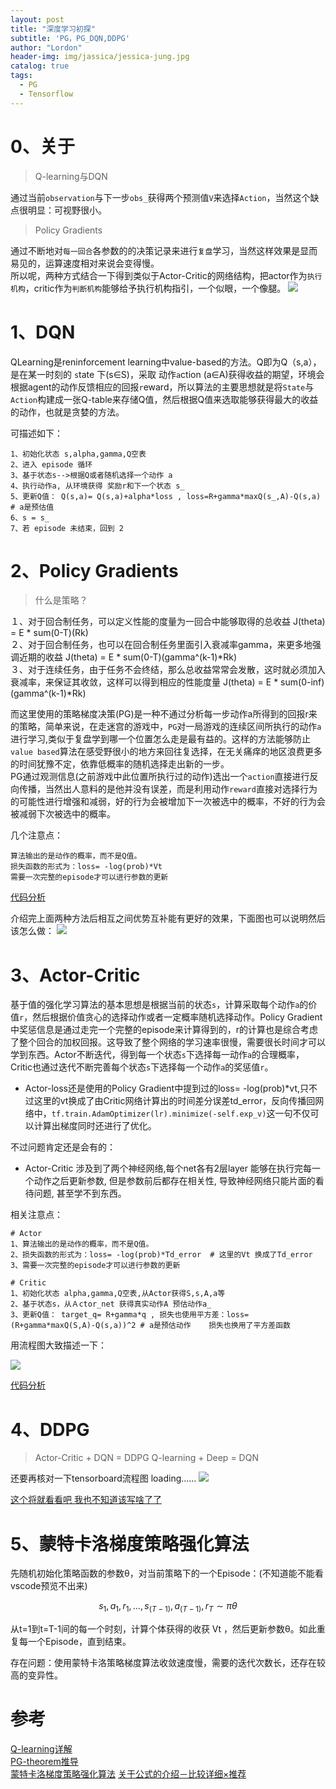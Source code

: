 ```yaml
---
layout: post
title: "深度学习初探"
subtitle: 'PG，PG_DQN,DDPG'
author: "Lordon"
header-img: img/jassica/jessica-jung.jpg
catalog: true
tags:
  - PG
  - Tensorflow
---
```

# 0、关于
> Q-learning与DQN

通过当前`observation`与下一步`obs_`获得两个预测值`V`来选择`Action`，当然这个缺点很明显：可视野很小。<br>
> Policy Gradients

通过不断地对`每一回合`各参数的的决策记录来进行`复盘`学习，当然这样效果是显而易见的，运算速度相对来说会变得慢。<br>
所以呢，两种方式结合一下得到类似于Actor-Critic的网络结构，把actor作为`执行机构`，critic作为`判断机构`能够给予执行机构指引，一个似眼，一个像腿。
<img src="/img/191026image/ddpgliuchengtu.jpg" >

# 1、DQN
QLearning是reninforcement learning中value-based的方法。Q即为Q（s,a），是在某一时刻的 `s`tate 下(s∈S)，采取 动作`a`ction (a∈A)获得收益的期望，环境会根据agent的动作反馈相应的回报`r`eward，所以算法的主要思想就是将`State`与`Action`构建成一张Q-table来存储Q值，然后根据Q值来选取能够获得最大的收益的动作，也就是贪婪的方法。<br>

可描述如下：
```
1、初始化状态 s,alpha,gamma,Q空表
2、进入 episode 循环
3、基于状态s-->根据Q或者随机选择一个动作 a
4、执行动作a, 从环境获得 奖励r和下一个状态 s_
5、更新Q值： Q(s,a)= Q(s,a)+alpha*loss , loss=R+gamma*maxQ(s_,A)-Q(s,a) # a是预估值
6、s = s_
7、若 episode 未结束，回到 2
```

# 2、Policy Gradients
> 什么是策略？

１、对于回合制任务，可以定义性能的度量为一回合中能够取得的总收益 J(theta) = E * sum(0-T)(Rk) <br>
２、对于回合制任务，也可以在回合制任务里面引入衰减率gamma，来更多地强调近期的收益 J(theta) = E * sum(0-T)(gamma^(k-1)*Rk) <br>
３、对于连续任务，由于任务不会终结，那么总收益常常会发散，这时就必须加入衰减率，来保证其收敛，这样可以得到相应的性能度量 J(theta) = E * sum(0-inf)(gamma^(k-1)*Rk)<br>

而这里使用的策略梯度决策(PG)是一种不通过分析每一步动作a所得到的回报r来的策略，简单来说，在走迷宫的游戏中，`PG`对一局游戏的连续区间所执行的动作`a`进行学习,类似于复盘学到哪一个位置怎么走是最有益的。这样的方法能够防止`value based`算法在感受野很小的地方来回往复选择，在无关痛痒的地区浪费更多的时间犹豫不定，依靠低概率的随机选择走出新的一步。<br>
PG通过观测信息(之前游戏中此位置所执行过的动作)选出一个`action`直接进行反向传播，当然出人意料的是他并没有误差，而是利用动作`reward`直接对选择行为的可能性进行增强和减弱，好的行为会被增加下一次被选中的概率，不好的行为会被减弱下次被选中的概率。<br>

几个注意点：
```
算法输出的是动作的概率，而不是Q值。
损失函数的形式为：loss= -log(prob)*Vt
需要一次完整的episode才可以进行参数的更新
```
[代码分析](https://www.jianshu.com/p/2ccbab48414b)


介绍完上面两种方法后相互之间优势互补能有更好的效果，下面图也可以说明然后该怎么做：
<img src="/img/191026image/pic-3.png" >

# 3、Actor-Critic
基于值的强化学习算法的基本思想是根据当前的状态`s`，计算采取每个动作`a`的价值`r`，然后根据价值贪心的选择动作或者一定概率随机选择动作。Policy Gradient中奖惩信息是通过走完一个完整的episode来计算得到的，r的计算也是综合考虑了整个回合的加权回报。这导致了整个网络的学习速率很慢，需要很长时间才可以学到东西。Actor不断迭代，得到每一个状态`s`下选择每一动作`a`的合理概率，Critic也通过迭代不断完善每个状态`s`下选择每一个动作`a`的奖惩值`r`。

- Actor-loss还是使用的Policy Gradient中提到过的loss= -log(prob)*vt,只不过这里的vt换成了由Critic网络计算出的时间差分误差td_error，反向传播回网络中，`tf.train.AdamOptimizer(lr).minimize(-self.exp_v)`这一句不仅可以计算出梯度同时还进行了优化。

不过问题肯定还是会有的：
- Actor-Critic 涉及到了两个神经网络,每个net各有2层layer 能够在执行完每一个动作之后更新参数, 但是参数前后都存在相关性, 导致神经网络只能片面的看待问题, 甚至学不到东西。<br>

相关注意点：
```
# Actor
1、算法输出的是动作的概率，而不是Q值。
2、损失函数的形式为：loss= -log(prob)*Td_error  # 这里的Vt 换成了Td_error
3、需要一次完整的episode才可以进行参数的更新

# Critic
1、初始化状态 alpha,gamma,Q空表,从Actor获得S,s,A,a等
2、基于状态s，从Ａctor_net 获得真实动作A 预估动作a_
3、更新Q值： target_q= R+gamma*q , 损失也使用平方差：loss=(R+gamma*maxQ(S,A)-Q(s,a))^2 # a是预估动作    损失也换用了平方差函数
```
用流程图大致描述一下：

<img src="/img/191026image/actor-critic.png" >

[代码分析](https://www.jianshu.com/p/25c09ae3d206)

# 4、DDPG
> Actor-Critic + DQN = DDPG     Q-learning + Deep = DQN

还要再核对一下tensorboard流程图
loading……
<img src="/img/191026image/ddpg.png" >

[这个将就看看吧  我也不知道该写啥了了](https://blog.csdn.net/kenneth_yu/article/details/78478356)

# 5、蒙特卡洛梯度策略强化算法
先随机初始化策略函数的参数θ，对当前策略下的一个Episode：(不知道能不能看 vscode预览不出来)

$$ {s_1,a_1,r_1, \dots, s_(T-1),a_(T-1),r_T}\sim\pi\theta $$   

从t=1到t=T-1间的每一个时刻，计算个体获得的收获 Vt ，然后更新参数θ。如此重复每一个Episode，直到结束。


存在问题：使用蒙特卡洛策略梯度算法收敛速度慢，需要的迭代次数长，还存在较高的变异性。
# 参考
[Q-learning详解](https://www.jianshu.com/p/277abf64e369)<br>
[PG-theorem推导](https://blog.csdn.net/qq_30615903/article/details/80747380)<br>
[蒙特卡洛梯度策略强化算法](https://blog.csdn.net/qq_30615903/article/details/80747380)
[关于公式的介绍－比较详细×推荐](https://zhuanlan.zhihu.com/p/56128287)
